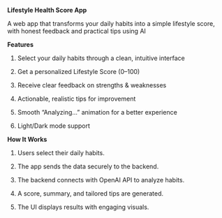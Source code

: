 **Lifestyle Health Score App**

A web app that transforms your daily habits into a simple lifestyle score, with honest feedback and practical tips using AI

**Features**

1. Select your daily habits through a clean, intuitive interface

2. Get a personalized Lifestyle Score (0–100)

3. Receive clear feedback on strengths & weaknesses

4. Actionable, realistic tips for improvement

5. Smooth “Analyzing…” animation for a better experience

6. Light/Dark mode support

**How It Works**

1. Users select their daily habits.

2. The app sends the data securely to the backend.

3. The backend connects with OpenAI API to analyze habits.

4. A score, summary, and tailored tips are generated.

5. The UI displays results with engaging visuals.
